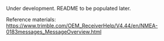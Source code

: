 Under development. README to be populated later.

Reference materials:
https://www.trimble.com/OEM_ReceiverHelp/V4.44/en/NMEA-0183messages_MessageOverview.html
